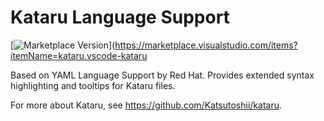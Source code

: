 # Kataru Language Support

[![Marketplace Version](https://vsmarketplacebadge.apphb.com/version/kataru.vscode-kataru.svg 'Current Release')](https://marketplace.visualstudio.com/items?itemName=kataru.vscode-kataru

Based on YAML Language Support by Red Hat.
Provides extended syntax highlighting and tooltips for Kataru files.

For more about Kataru, see https://github.com/Katsutoshii/kataru.
